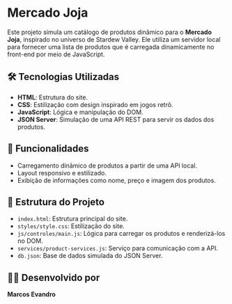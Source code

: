 # Mercado Joja

Este projeto simula um catálogo de produtos dinâmico para o **Mercado Joja**, inspirado no universo de Stardew Valley. Ele utiliza um servidor local para fornecer uma lista de produtos que é carregada dinamicamente no front-end por meio de JavaScript.

## 🛠️ Tecnologias Utilizadas

- **HTML**: Estrutura do site.
- **CSS**: Estilização com design inspirado em jogos retrô.
- **JavaScript**: Lógica e manipulação do DOM.
- **JSON Server**: Simulação de uma API REST para servir os dados dos produtos.

## 🚀 Funcionalidades

- Carregamento dinâmico de produtos a partir de uma API local.
- Layout responsivo e estilizado.
- Exibição de informações como nome, preço e imagem dos produtos.

## 📂 Estrutura do Projeto

- `index.html`: Estrutura principal do site.
- `styles/style.css`: Estilização do site.
- `js/controles/main.js`: Lógica para carregar os produtos e renderizá-los no DOM.
- `services/product-services.js`: Serviço para comunicação com a API.
- `db.json`: Base de dados simulada do JSON Server.

## 👨‍💻 Desenvolvido por

**Marcos Evandro**


